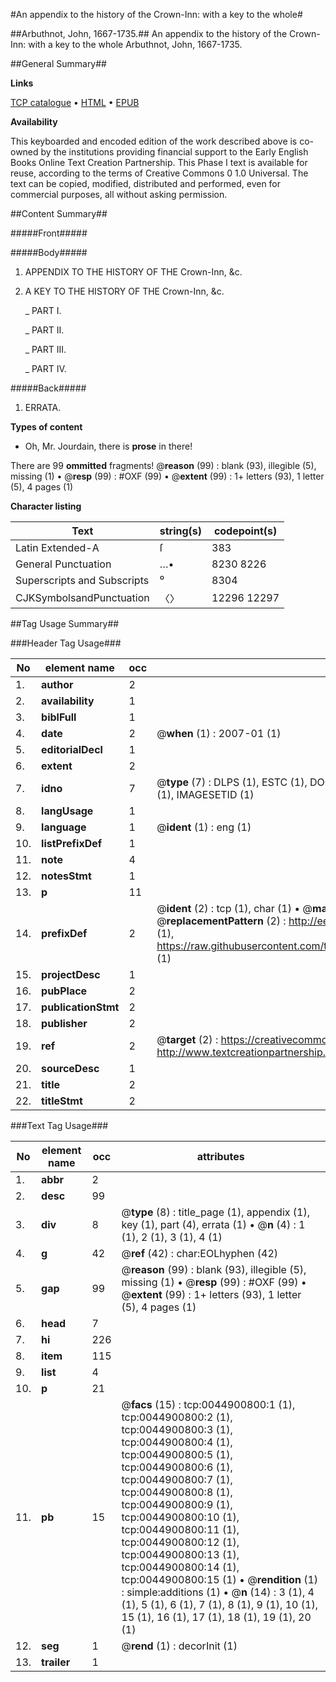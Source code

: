 #An appendix to the history of the Crown-Inn: with a key to the whole#

##Arbuthnot, John, 1667-1735.##
An appendix to the history of the Crown-Inn: with a key to the whole
Arbuthnot, John, 1667-1735.

##General Summary##

**Links**

[TCP catalogue](http://www.ota.ox.ac.uk/tcp/)  • 
[HTML](http://tei.it.ox.ac.uk/tcp/Texts-HTML/free/004/004796383.html)  • 
[EPUB](http://tei.it.ox.ac.uk/tcp/Texts-EPUB/free/004/004796383.epub)

**Availability**

This keyboarded and encoded edition of the
	       work described above is co-owned by the institutions
	       providing financial support to the Early English Books
	       Online Text Creation Partnership. This Phase I text is
	       available for reuse, according to the terms of Creative
	       Commons 0 1.0 Universal. The text can be copied,
	       modified, distributed and performed, even for
	       commercial purposes, all without asking permission.


##Content Summary##

#####Front#####

#####Body#####

1. APPENDIX
TO THE
HISTORY
OF THE
Crown-Inn, &c.

1. A
KEY
TO THE
HISTORY
OF THE
Crown-Inn, &c.

    _ PART I.

    _ PART II.

    _ PART III.

    _ PART IV.

#####Back#####

1. ERRATA.

**Types of content**

  * Oh, Mr. Jourdain, there is **prose** in there!

There are 99 **ommitted** fragments! 
 @__reason__ (99) : blank (93), illegible (5), missing (1)  •  @__resp__ (99) : #OXF (99)  •  @__extent__ (99) : 1+ letters (93), 1 letter (5), 4 pages (1)

**Character listing**


|Text|string(s)|codepoint(s)|
|---|---|---|
|Latin Extended-A|ſ|383|
|General Punctuation|…•|8230 8226|
|Superscripts             and Subscripts|⁰|8304|
|CJKSymbolsandPunctuation|〈〉|12296 12297|

##Tag Usage Summary##

###Header Tag Usage###

|No|element name|occ|attributes|
|---|---|---|---|
|1.|__author__|2||
|2.|__availability__|1||
|3.|__biblFull__|1||
|4.|__date__|2| @__when__ (1) : 2007-01 (1)|
|5.|__editorialDecl__|1||
|6.|__extent__|2||
|7.|__idno__|7| @__type__ (7) : DLPS (1), ESTC (1), DOCNO (1), TCP (1), GALEDOCNO (1), CONTENTSET (1), IMAGESETID (1)|
|8.|__langUsage__|1||
|9.|__language__|1| @__ident__ (1) : eng (1)|
|10.|__listPrefixDef__|1||
|11.|__note__|4||
|12.|__notesStmt__|1||
|13.|__p__|11||
|14.|__prefixDef__|2| @__ident__ (2) : tcp (1), char (1)  •  @__matchPattern__ (2) : ([0-9\-]+):([0-9IVX]+) (1), (.+) (1)  •  @__replacementPattern__ (2) : http://eebo.chadwyck.com/downloadtiff?vid=$1&page=$2 (1), https://raw.githubusercontent.com/textcreationpartnership/Texts/master/tcpchars.xml#$1 (1)|
|15.|__projectDesc__|1||
|16.|__pubPlace__|2||
|17.|__publicationStmt__|2||
|18.|__publisher__|2||
|19.|__ref__|2| @__target__ (2) : https://creativecommons.org/publicdomain/zero/1.0/ (1), http://www.textcreationpartnership.org/docs/. (1)|
|20.|__sourceDesc__|1||
|21.|__title__|2||
|22.|__titleStmt__|2||


###Text Tag Usage###

|No|element name|occ|attributes|
|---|---|---|---|
|1.|__abbr__|2||
|2.|__desc__|99||
|3.|__div__|8| @__type__ (8) : title_page (1), appendix (1), key (1), part (4), errata (1)  •  @__n__ (4) : 1 (1), 2 (1), 3 (1), 4 (1)|
|4.|__g__|42| @__ref__ (42) : char:EOLhyphen (42)|
|5.|__gap__|99| @__reason__ (99) : blank (93), illegible (5), missing (1)  •  @__resp__ (99) : #OXF (99)  •  @__extent__ (99) : 1+ letters (93), 1 letter (5), 4 pages (1)|
|6.|__head__|7||
|7.|__hi__|226||
|8.|__item__|115||
|9.|__list__|4||
|10.|__p__|21||
|11.|__pb__|15| @__facs__ (15) : tcp:0044900800:1 (1), tcp:0044900800:2 (1), tcp:0044900800:3 (1), tcp:0044900800:4 (1), tcp:0044900800:5 (1), tcp:0044900800:6 (1), tcp:0044900800:7 (1), tcp:0044900800:8 (1), tcp:0044900800:9 (1), tcp:0044900800:10 (1), tcp:0044900800:11 (1), tcp:0044900800:12 (1), tcp:0044900800:13 (1), tcp:0044900800:14 (1), tcp:0044900800:15 (1)  •  @__rendition__ (1) : simple:additions (1)  •  @__n__ (14) : 3 (1), 4 (1), 5 (1), 6 (1), 7 (1), 8 (1), 9 (1), 10 (1), 15 (1), 16 (1), 17 (1), 18 (1), 19 (1), 20 (1)|
|12.|__seg__|1| @__rend__ (1) : decorInit (1)|
|13.|__trailer__|1||
